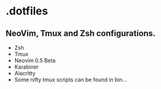 # .dotfiles

## NeoVim, Tmux and Zsh configurations. 
* Zsh
* Tmux
* Neovim 0.5 Beta
* Karabiner
* Alacritty
* Some nifty tmux scripts can be found in bin...
